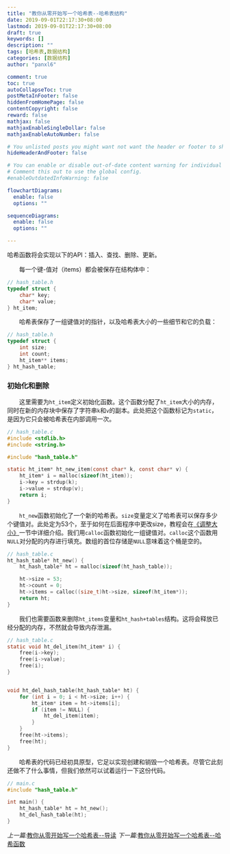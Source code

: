 ```yaml
---
title: "教你从零开始写一个哈希表--哈希表结构"
date: 2019-09-01T22:17:30+08:00
lastmod: 2019-09-01T22:17:30+08:00
draft: true
keywords: []
description: ""
tags: [哈希表,数据结构]
categories: [数据结构]
author: "panxl6"

comment: true
toc: true
autoCollapseToc: true
postMetaInFooter: false
hiddenFromHomePage: false
contentCopyright: false
reward: false
mathjax: false
mathjaxEnableSingleDollar: false
mathjaxEnableAutoNumber: false

# You unlisted posts you might want not want the header or footer to show
hideHeaderAndFooter: false

# You can enable or disable out-of-date content warning for individual post.
# Comment this out to use the global config.
#enableOutdatedInfoWarning: false

flowchartDiagrams:
  enable: false
  options: ""

sequenceDiagrams: 
  enable: false
  options: ""

---
```

哈希函数将会实现以下的API：插入、查找、删除、更新。
<!--more-->

&emsp;&emsp;每一个键-值对（items）都会被保存在结构体中：
```c
// hash_table.h
typedef struct {
    char* key;
    char* value;
} ht_item;
```

&emsp;&emsp;哈希表保存了一组键值对的指针，以及哈希表大小的一些细节和它的负载：
```c
// hash_table.h
typedef struct {
    int size;
    int count;
    ht_item** items;
} ht_hash_table;
```

### 初始化和删除
&emsp;&emsp;这里需要为`ht_item`定义初始化函数。这个函数分配了`ht_item`大小的内存，同时在新的内存块中保存了字符串`k`和`v`的副本。此处把这个函数标记为`static`，是因为它只会被哈希表在内部调用一次。
```c
// hash_table.c
#include <stdlib.h>
#include <string.h>

#include "hash_table.h"

static ht_item* ht_new_item(const char* k, const char* v) {
    ht_item* i = malloc(sizeof(ht_item));
    i->key = strdup(k);
    i->value = strdup(v);
    return i;
}
```

&emsp;&emsp;`ht_new`函数初始化了一个新的哈希表。`size`变量定义了哈希表可以保存多少个键值对。此处定为53个，至于如何在后面程序中更改size，教程会在[《调整大小》](https://blog.csdn.net/panxl6/article/details/84995864)一节中详细介绍。我们用`calloc`函数初始化一组键值对。`calloc`这个函数用`NULL`对分配的内存进行填充。数组的首位存储是`NULL`意味着这个桶是空的。
```c
// hash_table.c
ht_hash_table* ht_new() {
    ht_hash_table* ht = malloc(sizeof(ht_hash_table));

    ht->size = 53;
    ht->count = 0;
    ht->items = calloc((size_t)ht->size, sizeof(ht_item*));
    return ht;
}
```

&emsp;&emsp;我们也需要函数来删除`ht_items`变量和`ht_hash+tables`结构。这将会释放已经分配的内存，不然就会导致内存泄漏。

```c
// hash_table.c
static void ht_del_item(ht_item* i) {
    free(i->key);
    free(i->value);
    free(i);
}


void ht_del_hash_table(ht_hash_table* ht) {
    for (int i = 0; i < ht->size; i++) {
        ht_item* item = ht->items[i];
        if (item != NULL) {
            ht_del_item(item);
        }
    }
    free(ht->items);
    free(ht);
}
```

&emsp;&emsp;哈希表的代码已经初具原型，它足以实现创建和销毁一个哈希表。尽管它此刻还做不了什么事情，但我们依然可以试着运行一下这份代码。

```c
// main.c
#include "hash_table.h"

int main() {
    ht_hash_table* ht = ht_new();
    ht_del_hash_table(ht);
}
```

*上一篇:*[教你从零开始写一个哈希表--导读](https://blog.csdn.net/panxl6/article/details/84964178)
*下一篇:*[教你从零开始写一个哈希表--哈希函数](https://blog.csdn.net/panxl6/article/details/84981842)